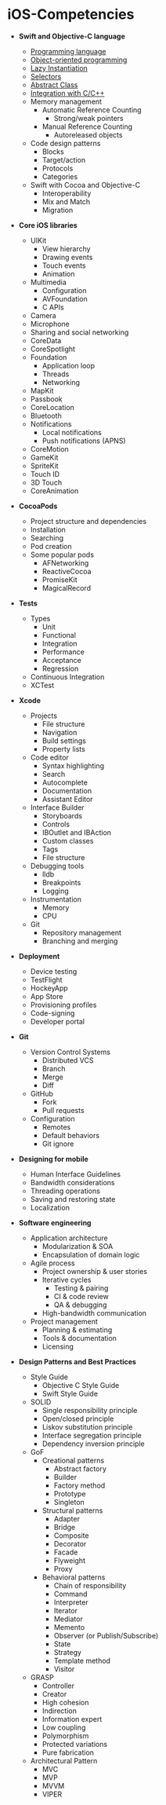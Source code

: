 # iOS-Competencies


- **Swift and Objective-C language**
  - [Programming language](https://github.com/ifobos/iOS-Competencies/wiki/Swift-and-Objective-C-language#programming-language)
  - [Object-oriented programming](https://github.com/ifobos/iOS-Competencies/wiki/Swift-and-Objective-C-language#object-oriented-programming)
  - [Lazy Instantiation](https://github.com/ifobos/iOS-Competencies/wiki/Swift-and-Objective-C-language#lazy-instantiation)
  - [Selectors](https://github.com/ifobos/iOS-Competencies/wiki/Swift-and-Objective-C-language#selectors)
  - [Abstract Class](https://github.com/ifobos/iOS-Competencies/wiki/Swift-and-Objective-C-language#abstract-class)
  - [Integration with C/C++](https://github.com/ifobos/iOS-Competencies/wiki/Swift-and-Objective-C-language#integration-with-cc)
  - Memory management
    - Automatic Reference Counting
      - Strong/weak pointers
    - Manual Reference Counting
      - Autoreleased objects
  - Code design patterns
    - Blocks
    - Target/action
    - Protocols
    - Categories
  - Swift with Cocoa and Objective-C
    - Interoperability
    - Mix and Match
    - Migration

- **Core iOS libraries**
  - UIKit
    - View hierarchy
    - Drawing events
    - Touch events
    - Animation
  - Multimedia
    - Configuration
    - AVFoundation
    - C APIs
  - Camera
  - Microphone
  - Sharing and social networking
  - CoreData
  - CoreSpotlight
  - Foundation
    - Application loop
    - Threads
    - Networking
  - MapKit
  - Passbook
  - CoreLocation
  - Bluetooth
  - Notifications
    - Local notifications
    - Push notifications (APNS)
  - CoreMotion
  - GameKit
  - SpriteKit
  - Touch ID
  - 3D Touch
  - CoreAnimation

- **CocoaPods**
  - Project structure and dependencies
  - Installation
  - Searching
  - Pod creation
  - Some popular pods
    - AFNetworking
    - ReactiveCocoa
    - PromiseKit
    - MagicalRecord
  
- **Tests**
  - Types
    - Unit
    - Functional
    - Integration
    - Performance
    - Acceptance
    - Regression
  - Continuous Integration
  - XCTest

- **Xcode**
  - Projects
    - File structure
    - Navigation
    - Build settings
    - Property lists
  - Code editor
    - Syntax highlighting
    - Search
    - Autocomplete
    - Documentation
    - Assistant Editor
  - Interface Builder
    - Storyboards
    - Controls
    - IBOutlet and IBAction
    - Custom classes
    - Tags
    - File structure
  - Debugging tools
    - lldb
    - Breakpoints
    - Logging
  - Instrumentation
    - Memory
    - CPU
  - Git
    - Repository management
    - Branching and merging

- **Deployment**
  - Device testing
  - TestFlight
  - HockeyApp
  - App Store
  - Provisioning profiles
  - Code-signing
  - Developer portal

- **Git**
  - Version Control Systems
    - Distributed VCS
    - Branch
    - Merge
    - Diff
  - GitHub
    - Fork
    - Pull requests
  - Configuration
    - Remotes
    - Default behaviors
    - Git ignore
  
- **Designing for mobile**
  - Human Interface Guidelines
  - Bandwidth considerations
  - Threading operations
  - Saving and restoring state
  - Localization

- **Software engineering**
  - Application architecture
    - Modularization & SOA
    - Encapsulation of domain logic
  - Agile process
    - Project ownership & user stories
    - Iterative cycles
      - Testing & pairing
      - CI & code review
      - QA & debugging
    - High-bandwidth communication
  - Project management
    - Planning & estimating
    - Tools & documentation
    - Licensing

- **Design Patterns and Best Practices**
  - Style Guide
    - Objective C Style Guide
    - Swift Style Guide
  - SOLID
    - Single responsibility principle
    - Open/closed principle
    - Liskov substitution principle
    - Interface segregation principle
    - Dependency inversion principle
  - GoF
    - Creational patterns
      - Abstract factory
      - Builder 
      - Factory method 
      - Prototype
      - Singleton 
    - Structural patterns
      - Adapter 
      - Bridge
      - Composite 
      - Decorator 
      - Facade 
      - Flyweight
      - Proxy 
    - Behavioral patterns
      - Chain of responsibility
      - Command 
      - Interpreter 
      - Iterator 
      - Mediator 
      - Memento 
      - Observer (or Publish/Subscribe)
      - State 
      - Strategy 
      - Template method 
      - Visitor 
  - GRASP
    - Controller
    - Creator
    - High cohesion
    - Indirection
    - Information expert
    - Low coupling
    - Polymorphism
    - Protected variations
    - Pure fabrication
  - Architectural Pattern
    - MVC
    - MVP
    - MVVM
    - VIPER


[//]: # (Inspired by the work of Brook Riggio and John Bender in the article:"Everything a Competent iOS Developer Needs to Know [Graphic]" - December 22, 2013.  https://www.codefellows.org/blog/everything-a-competent-ios-developer-needs-to-know)
